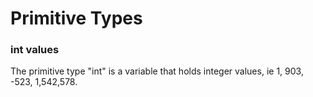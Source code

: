 # Primitive Types





### int values

The primitive type "int" is a variable that holds integer values, ie 1, 903, -523, 1,542,578.
